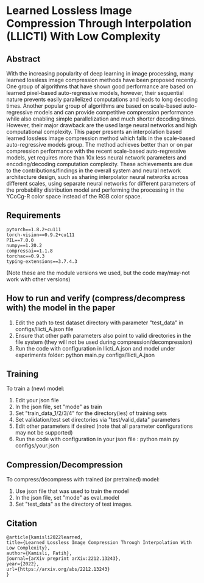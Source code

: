 # Learned Lossless Image Compression Through Interpolation (LLICTI) With Low Complexity 

## Abstract
With the increasing popularity of deep learning in image processing, many learned lossless image compression methods have been proposed recently. One group of algorithms that have shown good performance are based on learned pixel-based auto-regressive models, however, their sequential nature prevents easily parallelized computations and leads to long decoding times. Another popular group of algorithms are based on scale-based auto-regressive models and can provide competitive compression performance while also enabling simple parallelization and much shorter decoding times. However, their major drawback are the used large neural networks and high computational complexity. This paper presents an interpolation based learned lossless image compression method which falls in the scale-based auto-regressive models group. The method achieves better than or on par compression performance with the recent scale-based auto-regressive models, yet requires more than 10x less neural network parameters and encoding/decoding computation complexity. These achievements are due to the contributions/findings in the overall system and neural network architecture design, such as sharing interpolator neural networks across different scales, using separate neural networks for different parameters of the probability distribution model and performing the processing in the YCoCg-R color space instead of the RGB color space.

## Requirements
    pytorch==1.8.2+cu111
    torch-vision==0.9.2+cu111
    PIL==7.0.0
    numpy==1.20.2
    compressai==1.1.8
    torchac==0.9.3
    typing-extensions==3.7.4.3
(Note these are the module versions we used, but the code may/may-not work with other versions)

## How to run and verify (compress/decompress with) the model in the paper
1) Edit the path to test dataset directory with parameter "test_data" in configs/llicti_A.json file
2) Ensure that other path parameters also point to valid directories in the file system (they will not be used during compression/decompression)
3) Run the code with configuration in llicti_A.json and model under experiments folder:
    python main.py configs/llicti_A.json

## Training
To train a (new) model:
1) Edit your json file
2) In the json file, set "mode" as train
3) Set "train_data_1/2/3/4" for the directory(ies) of training sets
4) Set validation/test set directories via "test/valid_data" parameters
5) Edit other parameters if desired (note that all parameter configurations may not be supported)
6) Run the code with configuration in your json file :
    python main.py configs/your.json

## Compression/Decompression
To compress/decompress with trained (or pretrained) model:
1) Use json file that was used to train the model
2) In the json file, set "mode" as eval_model
3) Set "test_data" as the directory of test images.
    
## Citation
    @article{kamisli2022learned,
    title={Learned Lossless Image Compression Through Interpolation With Low Complexity},
    author={Kamisli, Fatih},
    journal={arXiv preprint arXiv:2212.13243},
    year={2022},
    url={https://arxiv.org/abs/2212.13243}
    }
